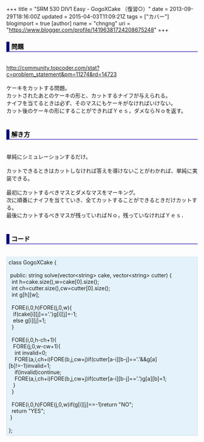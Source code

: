 +++
title = "SRM 530 DIV1 Easy - GogoXCake （復習○）"
date = 2013-09-29T18:16:00Z
updated = 2015-04-03T11:09:21Z
tags = ["カバー"]
blogimport = true 
[author]
	name = "chngng"
	uri = "https://www.blogger.com/profile/14196381724208675248"
+++

<div dir="ltr" style="text-align: left;" trbidi="on"><h3 style="border-bottom: 2px solid slateblue; border-left: 8px solid navy; color: black; padding: 0px 0px 1px 5px;">問題 </h3><br /><a href="http://community.topcoder.com/stat?c=problem_statement&amp;pm=11274&amp;rd=14723" target="_blank">http://community.topcoder.com/stat?c=problem_statement&amp;pm=11274&amp;rd=14723</a><br /><br />ケーキをカットする問題。<br />カットされたあとのケーキの形と、カットするナイフが与えられる。<br />ナイフを当てるときは必ず、そのマスにもケーキがなければいけない。<br />カット後のケーキの形にすることができればＹｅｓ，ダメならＮｏを返す。<br /><br /><h3 style="border-bottom: 2px solid slateblue; border-left: 8px solid navy; color: black; padding: 0px 0px 1px 5px;">解き方 </h3><br />単純にシミュレーションするだけ。<br /><br />カットできるときはカットしなければ答えを導けないことがわかれば、単純に実装できる。<br /><br />最初にカットするべきマスとダメなマスをマーキング。<br />次に順番にナイフを当てていき、全てカットすることができるときだけカットする。<br />最後にカットするべきマスが残っていればＮｏ，残っていなければＹｅｓ．<br /><br /><h3 style="border-bottom: 2px solid slateblue; border-left: 8px solid navy; color: black; padding: 0px 0px 1px 5px;">コード </h3><br /><div style="background-color: #e3f2fb; border: 1px dotted #CCCCCC; padding: 5px;">class GogoXCake {<br /><br /><span class="Apple-tab-span" style="white-space: pre;"> </span>public: string solve(vector&lt;string&gt; cake, vector&lt;string&gt; cutter) {<br /><span class="Apple-tab-span" style="white-space: pre;">  </span>int h=cake.size(),w=cake[0].size();<br /><span class="Apple-tab-span" style="white-space: pre;">  </span>int ch=cutter.size(),cw=cutter[0].size();<br /><span class="Apple-tab-span" style="white-space: pre;">  </span>int g[h][w];<br /><br /><span class="Apple-tab-span" style="white-space: pre;">  </span>FORE(i,0,h)FORE(j,0,w){<br /><span class="Apple-tab-span" style="white-space: pre;">   </span>if(cake[i][j]=='.')g[i][j]=-1;<br /><span class="Apple-tab-span" style="white-space: pre;">   </span>else g[i][j]=1;<br /><span class="Apple-tab-span" style="white-space: pre;">  </span>}<br /><br /><span class="Apple-tab-span" style="white-space: pre;">  </span>FORE(i,0,h-ch+1){<br /><span class="Apple-tab-span" style="white-space: pre;">   </span>FORE(j,0,w-cw+1){<br /><span class="Apple-tab-span" style="white-space: pre;">    </span>int invalid=0;<br /><span class="Apple-tab-span" style="white-space: pre;">    </span>FORE(a,i,ch+i)FORE(b,j,cw+j)if(cutter[a-i][b-j]=='.'&amp;&amp;g[a][b]!=-1)invalid=1;<br /><span class="Apple-tab-span" style="white-space: pre;">    </span>if(invalid)continue;<br /><span class="Apple-tab-span" style="white-space: pre;">    </span>FORE(a,i,ch+i)FORE(b,j,cw+j)if(cutter[a-i][b-j]=='.')g[a][b]=1;<br /><span class="Apple-tab-span" style="white-space: pre;">   </span>}<br /><span class="Apple-tab-span" style="white-space: pre;">  </span>}<br /><br /><span class="Apple-tab-span" style="white-space: pre;">  </span>FORE(i,0,h)FORE(j,0,w)if(g[i][j]==-1)return "NO";<br /><span class="Apple-tab-span" style="white-space: pre;">  </span>return "YES";<br /><span class="Apple-tab-span" style="white-space: pre;"> </span>}<br /><br />};</div></div>
